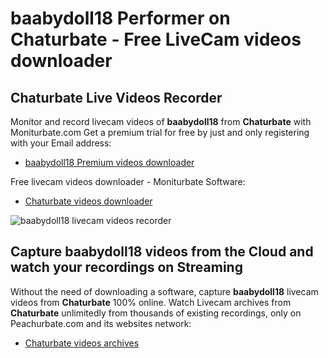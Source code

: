 # baabydoll18 Performer on Chaturbate - Free LiveCam videos downloader

## Chaturbate Live Videos Recorder

Monitor and record livecam videos of **baabydoll18** from **Chaturbate** with Moniturbate.com
Get a premium trial for free by just and only registering with your Email address:
* [baabydoll18 Premium videos downloader](https://moniturbate.com/request-demo-licence-key.html)

Free livecam videos downloader - Moniturbate Software:
* [Chaturbate videos downloader](https://moniturbate.com/moniturbate-download-software.html)

![baabydoll18 livecam videos recorder](https://peachurnet.com/templates/moniturbate-software.png)


## Capture baabydoll18 videos from the Cloud and watch your recordings on Streaming

Without the need of downloading a software, capture **baabydoll18** livecam videos from **Chaturbate** 100% online.
Watch Livecam archives from **Chaturbate** unlimitedly from thousands of existing recordings, only on Peachurbate.com and its websites network:
* [Chaturbate videos archives](https://peachurnet.com/)